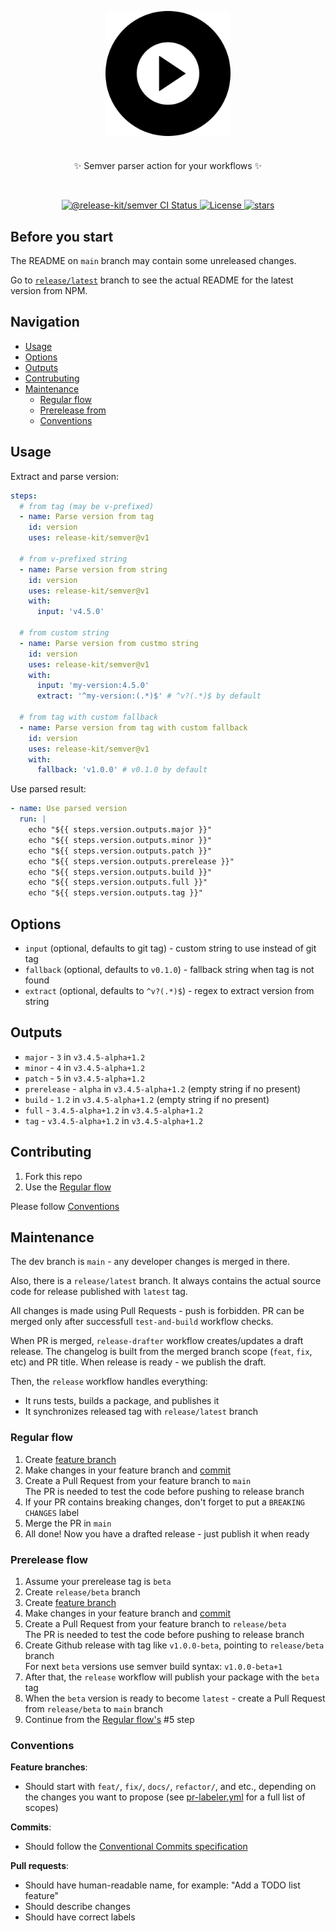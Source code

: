 <p align="center">
  <img src="logo.svg" width="200" align="center" alt="Release Kit" style="max-width: 100%;" />
  <h1></h1>
  <p align="center">
    ✨ Semver parser action for your workflows ✨
  </p>
</p>
<br/>
<p align="center">
  <a href="https://github.com/release-kit/semver/actions?query=branch%3Amain">
    <img src="https://github.com/release-kit/semver/actions/workflows/test-and-build.yml/badge.svg?event=push&branch=main" alt="@release-kit/semver CI Status" />
  </a>
  <a href="https://opensource.org/licenses/MIT" rel="nofollow">
    <img src="https://img.shields.io/github/license/release-kit/semver" alt="License">
  </a>
  <a href="https://www.npmjs.com/package/@release-kit/semver" rel="nofollow">
    <img src="https://img.shields.io/github/stars/release-kit/semver" alt="stars">
  </a>
</p>

## Before you start

The README on `main` branch may contain some unreleased changes.

Go to [`release/latest`](https://github.com/release-kit/semver/tree/release/latest) branch to see the actual README for the latest version from NPM.

## Navigation

- [Usage](#usage)
- [Options](#options)
- [Outputs](#outputs)
- [Contrubuting](#contributing)
- [Maintenance](#maintenance)
  - [Regular flow](#regular-flow)
  - [Prerelease from](#prerelease-flow)
  - [Conventions](#conventions)

## Usage

Extract and parse version:

```yml
steps:
  # from tag (may be v-prefixed)
  - name: Parse version from tag
    id: version
    uses: release-kit/semver@v1
  
  # from v-prefixed string
  - name: Parse version from string
    id: version
    uses: release-kit/semver@v1
    with:
      input: 'v4.5.0'

  # from custom string
  - name: Parse version from custmo string
    id: version
    uses: release-kit/semver@v1
    with:
      input: 'my-version:4.5.0'
      extract: '^my-version:(.*)$' # ^v?(.*)$ by default

  # from tag with custom fallback
  - name: Parse version from tag with custom fallback
    id: version
    uses: release-kit/semver@v1
    with:
      fallback: 'v1.0.0' # v0.1.0 by default
```

Use parsed result:

```yml
- name: Use parsed version
  run: |
    echo "${{ steps.version.outputs.major }}"
    echo "${{ steps.version.outputs.minor }}"
    echo "${{ steps.version.outputs.patch }}"
    echo "${{ steps.version.outputs.prerelease }}"
    echo "${{ steps.version.outputs.build }}"
    echo "${{ steps.version.outputs.full }}"
    echo "${{ steps.version.outputs.tag }}"
```

## Options

- `input` (optional, defaults to git tag) - custom string to use instead of git tag
- `fallback` (optional, defaults to `v0.1.0`) - fallback string when tag is not found
- `extract` (optional, defaults to `^v?(.*)$`) - regex to extract version from string

## Outputs

- `major` - `3` in `v3.4.5-alpha+1.2`
- `minor` - `4` in `v3.4.5-alpha+1.2`
- `patch` - `5` in `v3.4.5-alpha+1.2`
- `prerelease` - `alpha` in `v3.4.5-alpha+1.2` (empty string if no present)
- `build` - `1.2` in `v3.4.5-alpha+1.2` (empty string if no present)
- `full` - `3.4.5-alpha+1.2` in `v3.4.5-alpha+1.2`
- `tag` - `v3.4.5-alpha+1.2` in `v3.4.5-alpha+1.2`

## Contributing

1. Fork this repo
2. Use the [Regular flow](#regular-flow)

Please follow [Conventions](#conventions)

## Maintenance

The dev branch is `main` - any developer changes is merged in there.

Also, there is a `release/latest` branch. It always contains the actual source code for release published with `latest` tag.

All changes is made using Pull Requests - push is forbidden. PR can be merged only after successfull `test-and-build` workflow checks.

When PR is merged, `release-drafter` workflow creates/updates a draft release. The changelog is built from the merged branch scope (`feat`, `fix`, etc) and PR title. When release is ready - we publish the draft.

Then, the `release` workflow handles everything:

- It runs tests, builds a package, and publishes it
- It synchronizes released tag with `release/latest` branch

### Regular flow

1. Create [feature branch](#conventions)
2. Make changes in your feature branch and [commit](#conventions)
3. Create a Pull Request from your feature branch to `main`  
   The PR is needed to test the code before pushing to release branch
4. If your PR contains breaking changes, don't forget to put a `BREAKING CHANGES` label
5. Merge the PR in `main`
6. All done! Now you have a drafted release - just publish it when ready

### Prerelease flow

1. Assume your prerelease tag is `beta`
2. Create `release/beta` branch
3. Create [feature branch](#conventions)
4. Make changes in your feature branch and [commit](#conventions)
5. Create a Pull Request from your feature branch to `release/beta`  
   The PR is needed to test the code before pushing to release branch
6. Create Github release with tag like `v1.0.0-beta`, pointing to `release/beta` branch  
   For next `beta` versions use semver build syntax: `v1.0.0-beta+1`  
7. After that, the `release` workflow will publish your package with the `beta` tag
8. When the `beta` version is ready to become `latest` - create a Pull Request from `release/beta` to `main` branch
9. Continue from the [Regular flow's](#regular-flow) #5 step

### Conventions

**Feature branches**:
- Should start with `feat/`, `fix/`, `docs/`, `refactor/`, and etc., depending on the changes you want to propose (see [pr-labeler.yml](./.github/pr-labeler.yml) for a full list of scopes)

**Commits**:
- Should follow the [Conventional Commits specification](https://www.conventionalcommits.org)

**Pull requests**:
- Should have human-readable name, for example: "Add a TODO list feature"
- Should describe changes
- Should have correct labels
